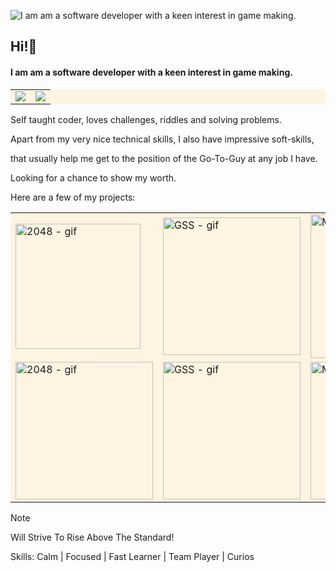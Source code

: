 ![I am am a software developer with a keen interest in game making.](https://scontent.ftlv19-2.fna.fbcdn.net/v/t39.30808-6/436225023_10232684159591511_6929837165841030774_n.jpg?_nc_cat=101&ccb=1-7&_nc_sid=5f2048&_nc_ohc=UuHNh6V7ugoQ7kNvgE_WAAx&_nc_ht=scontent.ftlv19-2.fna&oh=00_AYAHyhOWG7oL_Tk9Q3pTgrcgn2crEWF_-6EA4dIMdMMd8Q&oe=664A94D3)

## Hi!🦕
#### I am am a software developer with a keen interest in game making.

<table style="background-color:#FFF4E1;">
  <tr>
    <td><img src="http://github-profile-summary-cards.vercel.app/api/cards/profile-details?username=ofekshulberg&theme=solarized"></td>
    <td><img src="http://github-profile-summary-cards.vercel.app/api/cards/repos-per-language?username=ofekshulberg&theme=solarized&exclude=pypy3,c,c#,145"></td>
  </tr>
</table>


Self taught coder, loves challenges, riddles and solving problems.
  
Apart from my very nice technical skills, I also have impressive soft-skills,
  
that usually help me get to the position of the Go-To-Guy at any job I have.
  
Looking for a chance to show my worth.

Here are a few of my projects:

<table style="background-color:#FFF4E1;">
  <tr>
    <td><img src="https://github.com/ofekshulberg/ofekshulberg/assets/138509154/28355087-121f-4f9c-8721-5b2052f9744a" alt="2048 - gif" width="200"></td>
    <td><img src="https://github.com/ofekshulberg/ofekshulberg/assets/138509154/40e3dce0-aade-4d90-bb52-d9cb294f4514" alt="GSS - gif" width="220"></td>
    <td><img src="https://github.com/ofekshulberg/ofekshulberg/assets/138509154/e6d0c71c-7662-4ea4-a99f-a8351f7c75d5" alt="Mario Platformer - gif" width="230"></td>
  </tr>
  <tr>
    <td><img src="https://github.com/ofekshulberg/ofekshulberg/assets/138509154/c7f193b4-c676-49f9-a342-eb71c19ccaf8" alt="2048 - gif" width="220"></td>
    <td><img src="https://github.com/ofekshulberg/ofekshulberg/assets/138509154/e8747182-9367-429a-9699-1c9737dbec20" alt="GSS - gif" width="220"></td>
    <td><img src="https://github.com/ofekshulberg/ofekshulberg/assets/138509154/cbe82672-9204-4aa1-8d46-24111047d70c" alt="Mario Platformer - gif" width="220"></td>
  </tr>
</table>


> [!NOTE]
> Will Strive To Rise Above The Standard!

Skills: Calm | Focused | Fast Learner | Team Player | Curios

